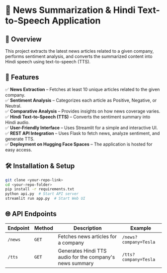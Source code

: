 # 📰 News Summarization & Hindi Text-to-Speech Application

## 📌 Overview  
This project extracts the latest news articles related to a given company, performs sentiment analysis, and converts the summarized content into Hindi speech using text-to-speech (TTS).

## 🚀 Features  
✅ **News Extraction** – Fetches at least 10 unique articles related to the given company.  
✅ **Sentiment Analysis** – Categorizes each article as Positive, Negative, or Neutral.  
✅ **Comparative Analysis** – Provides insights on how news coverage varies.  
✅ **Hindi Text-to-Speech (TTS)** – Converts the sentiment summary into Hindi audio.  
✅ **User-Friendly Interface** – Uses Streamlit for a simple and interactive UI.  
✅ **REST API Integration** – Uses Flask to fetch news, analyze sentiment, and generate TTS.  
✅ **Deployment on Hugging Face Spaces** – The application is hosted for easy access.  

## 🛠️ Installation & Setup  
```bash
git clone <your-repo-link>
cd <your-repo-folder>
pip install -r requirements.txt
python api.py  # Start API server
streamlit run app.py  # Start Web UI
```
## 🌐 API Endpoints  
| Endpoint | Method | Description | Example |
|----------|--------|------------|---------|
| `/news`  | `GET`  | Fetches news articles for a company | `/news?company=Tesla` |
| `/tts`   | `GET`  | Generates Hindi TTS audio for the company's news summary | `/tts?company=Tesla` |
